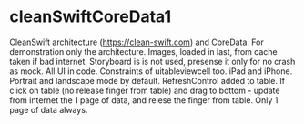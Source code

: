 # cleanSwiftCoreData1

CleanSwift architecture (https://clean-swift.com)  and CoreData.
For demonstration only the architecture.
Images, loaded in last, from cache taken if bad internet.
Storyboard is is not used, presense it only for no crash as mock.
All UI in code. Constraints of uitableviewcell too.
iPad and iPhone. Portrait and landscape mode by default. 
RefreshControl added to table. If click on table (no release finger from table) and drag to bottom - update from internet the 1 page of data, 
and relese the finger from table.
Only 1 page of data always.
